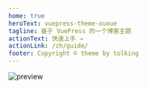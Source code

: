 ```yaml
---
home: true
heroText: vuepress-theme-ououe
tagline: 基于 VuePress 的一个博客主题
actionText: 快速上手 →
actionLink: /zh/guide/
footer: Copyright © theme by tolking
---
```


![preview](https://ououe.com/img/vuepress-theme-ououe.jpg)
